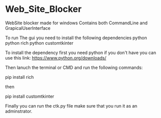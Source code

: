 # Web_Site_Blocker
WebSite blocker made for windows Contains both CommandLine and GrapicalUserInterface

To run The gui you need to install the following dependencies 
python
python rich 
python customtkinter

To install the dependency first you need python if you don't have you can use this link: https://www.python.org/downloads/

Then lanuch the terminal or CMD and run the following commands:

pip install rich 

then 

pip install customtkinter

Finally you can run the ctk.py file make sure that you run it as an adminstrator.
  
